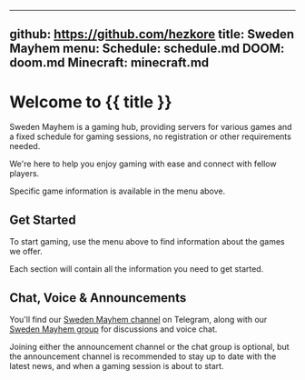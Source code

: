 -----------------------------------------------------------------------------
github: https://github.com/hezkore
title: Sweden Mayhem
menu:
  Schedule: schedule.md
  DOOM: doom.md
  Minecraft: minecraft.md
-----------------------------------------------------------------------------

# Welcome to {{ title }}

Sweden Mayhem is a gaming hub, providing servers for various games and a fixed schedule for gaming sessions, no registration or other requirements needed.

We're here to help you enjoy gaming with ease and connect with fellow players.

Specific game information is available in the menu above.

## Get Started

To start gaming, use the menu above to find information about the games we offer.

Each section will contain all the information you need to get started.

## Chat, Voice & Announcements

You'll find our [Sweden Mayhem channel](https://t.me/+ypcUd8UWDfI2NzJk) on Telegram, along with our [Sweden Mayhem group](https://t.me/+pSTKkBrip2MyODU0) for discussions and voice chat.

Joining either the announcement channel or the chat group is optional, but the announcement channel is recommended to stay up to date with the latest news, and when a gaming session is about to start.